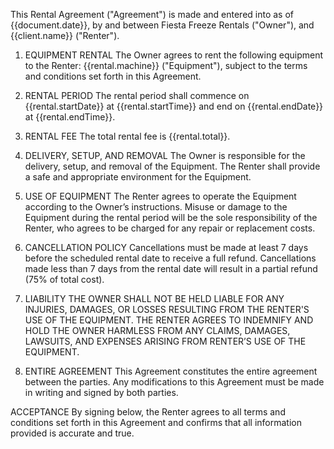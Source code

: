 This Rental Agreement ("Agreement") is made and entered into as of {{document.date}}, by and between Fiesta Freeze Rentals ("Owner"), and {{client.name}} ("Renter").

1. EQUIPMENT RENTAL The Owner agrees to rent the following equipment to the Renter: {{rental.machine}} ("Equipment"), subject to the terms and conditions set forth in this Agreement.

2. RENTAL PERIOD The rental period shall commence on {{rental.startDate}} at {{rental.startTime}} and end on {{rental.endDate}} at {{rental.endTime}}.

3. RENTAL FEE The total rental fee is {{rental.total}}.

4. DELIVERY, SETUP, AND REMOVAL The Owner is responsible for the delivery, setup, and removal of the Equipment. The Renter shall provide a safe and appropriate environment for the Equipment.

5. USE OF EQUIPMENT The Renter agrees to operate the Equipment according to the Owner’s instructions. Misuse or damage to the Equipment during the rental period will be the sole responsibility of the Renter, who agrees to be charged for any repair or replacement costs.

6. CANCELLATION POLICY Cancellations must be made at least 7 days before the scheduled rental date to receive a full refund. Cancellations made less than 7 days from the rental date will result in a partial refund (75% of total cost).

7. LIABILITY THE OWNER SHALL NOT BE HELD LIABLE FOR ANY INJURIES, DAMAGES, OR LOSSES RESULTING FROM THE RENTER'S USE OF THE EQUIPMENT. THE RENTER AGREES TO INDEMNIFY AND HOLD THE OWNER HARMLESS FROM ANY CLAIMS, DAMAGES, LAWSUITS, AND EXPENSES ARISING FROM RENTER’S USE OF THE EQUIPMENT.

8. ENTIRE AGREEMENT This Agreement constitutes the entire agreement between the parties. Any modifications to this Agreement must be made in writing and signed by both parties.

ACCEPTANCE By signing below, the Renter agrees to all terms and conditions set forth in this Agreement and confirms that all information provided is accurate and true.
